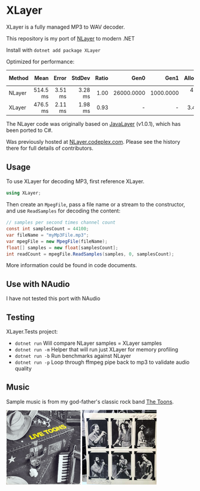 # XLayer

XLayer is a fully managed MP3 to WAV decoder. 

This repository is my port of [NLayer](https://github.com/naudio/NLayer) to modern .NET

Install with `dotnet add package XLayer`

Optimized for performance:

| Method | Mean     | Error   | StdDev  | Ratio | Gen0       | Gen1      | Allocated | Alloc Ratio |
|------- |---------:|--------:|--------:|------:|-----------:|----------:|----------:|------------:|
| NLayer | 514.5 ms | 3.51 ms | 3.28 ms |  1.00 | 26000.0000 | 1000.0000 | 484.66 MB |       1.000 |
| XLayer | 476.5 ms | 2.11 ms | 1.98 ms |  0.93 |          - |         - |   3.47 MB |       0.007 |

The NLayer code was originally based 
on [JavaLayer](http://www.javazoom.net/javalayer/javalayer.html) (v1.0.1), 
which has been ported to C#.

Was previously hosted at [NLayer.codeplex.com](http://NLayer.codeplex.com/). 
Please see the history there for full details of contributors.

## Usage

To use XLayer for decoding MP3, first reference XLayer.

```cs
using XLayer;
```

Then create an `MpegFile`, pass a file name or a stream to the constructor, and use `ReadSamples` for decoding the content:

```cs
// samples per second times channel count
const int samplesCount = 44100;
var fileName = "myMp3File.mp3";
var mpegFile = new MpegFile(fileName);
float[] samples = new float[samplesCount];
int readCount = mpegFile.ReadSamples(samples, 0, samplesCount);
```

More information could be found in code documents.

## Use with NAudio

I have not tested this port with NAudio

## Testing

XLayer.Tests project:
- `dotnet run` Will compare NLayer samples = XLayer samples
- `dotnet run -m` Helper that will run just XLayer for memory profiling
- `dotnet run -b` Run benchmarks against NLayer
- `dotnet run -p` Loop through ffmpeg pipe back to mp3 to validate audio quality

## Music 
Sample music is from my god-father's classic rock band [The Toons](https://www.discogs.com/artist/767082-The-Toons). 

![Cover](https://raw.githubusercontent.com/ElectricHavoc/XLayer/refs/heads/master/toons1.png)  ![Band](https://raw.githubusercontent.com/ElectricHavoc/XLayer/refs/heads/master/toons2.png)